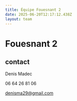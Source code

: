 ```yaml
---
title: Équipe Fouesnant 2
date: 2025-06-20T12:17:12.438Z
layout: team
---
```


# Fouesnant 2



## contact 

Denis Madec

06 64 26 81 06

denisma29@gmail.com

